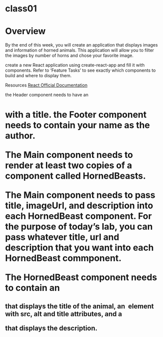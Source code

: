 # class01

# Overview
By the end of this week, you will create an application that displays images and information of horned animals. This application will allow you to filter the images by number of horns and chose your favorite image.

create a new React application using create-react-app and fill it with components. Refer to ‘Feature Tasks’ to see exactly which components to build and where to display them.

Resources
[React Official Documentation](https://reactjs.org/docs/getting-started.html)

the Header component needs to have an <h1> with a title.
the Footer component needs to contain your name as the author.

The Main component needs to render at least two copies of a component called HornedBeasts.

The Main component needs to pass title, imageUrl, and description into each HornedBeast component. For the purpose of today’s lab, you can pass whatever title, url and description that you want into each HornedBeast commponent.

The HornedBeast component needs to contain an <h2> that displays the title of the animal, an <img> element with src, alt and title attributes, and a <p> that displays the description.
